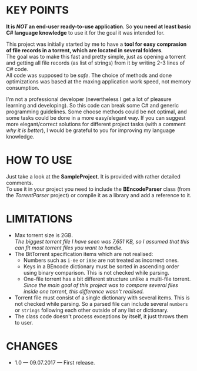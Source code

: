 # KEY POINTS #

**It is *NOT* an end-user ready-to-use application**. So **you need at least basic C# language knowledge** to use it for the goal it was intended for.  

This project was initially started by me to have a **tool for easy comprasion of file records in a torrent, which are located in several folders**.  
The goal was to make this fast and pretty simple, just as opening a torrent and getting all file records (as list of strings) from it by writing 2-3 lines of C# code.  
All code was supposed to be *safe*. The choice of methods and done optimizations was based at the maxing application work speed, not memory consumption.  

I'm not a professional developer (nevertheless I get a lot of pleasure learning and developing). So this code can break some C# and generic programming guidelines. Some choose methods could be not optimal, and some tasks could be done in a more easy/elegant way.
If you can suggest more elegant/correct solutions for different project tasks (with a comment *why it is better*), I would be grateful to you for improving my language knowledge.  


# HOW TO USE #

Just take a look at the **SampleProject**. It is provided with rather detailed comments.  
To use it in your project you need to include the **BEncodeParser** class (from the *TorrentParser* project) or compile it as a library and add a reference to it.  


# LIMITATIONS #

* Max torrent size is 2GB.  
*The biggest torrent file I have seen was 7,651 KB, so I assumed that this can fit most torrent files you want to handle.*
* The BitTorrent specification items which are not realised:
  * Numbers such as `i-0e` or `i03e` are not treated as incorrect ones.
  * Keys in a BEncode dictionary must be sorted in ascending order using binary comparison. This is not checked while parsing.
  * One-file torrent has a bit different structure unlike a multi-file torrent.  
  *Since the main goal of this project was to compare several files inside one torrent, this difference wasn't realised.*
* Torrent file must consist of a single dictionary with several items. This is not checked while parsing. So a parsed file can include several `numbers` or `strings` following each other outside of any list or dictionary.
* The class code doesn't process exceptions by itself, it just throws them to user.  


# CHANGES #

* 1.0 — 09.07.2017 — First release.
